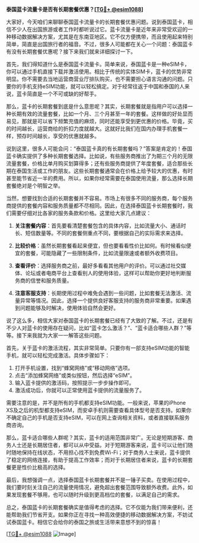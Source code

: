 **泰国蓝卡流量卡是否有长期套餐优惠？[[TG💪+ @esim1088](https://t.me/s/esim1088)]**

大家好，今天咱们来聊聊泰国蓝卡流量卡的长期套餐优惠问题。说到泰国蓝卡，相信不少人在出国旅游或者工作时都听说过它。蓝卡流量卡是近年来非常受欢迎的一种移动数据解决方案，尤其是在东南亚地区。它不仅方便携带，而且使用起来特别简单，简直是出国旅行者的福音。不过，很多人可能都在关心一个问题：泰国蓝卡有没有长期套餐优惠呢？接下来我们就来详细探讨一下。

首先，我们得知道什么是泰国蓝卡流量卡。简单来说，泰国蓝卡是一种eSIM卡，你可以通过手机直接下载并激活使用。相比于传统的实体SIM卡，蓝卡的优势非常明显。你不需要去当地运营商营业厅排队购买，也不需要担心语言沟通的问题。只要你的手机支持eSIM功能，就可以轻松搞定。对于经常往返于中国和泰国的人来说，蓝卡简直是一个不可或缺的好帮手。

那么，蓝卡的长期套餐到底是什么意思呢？其实，长期套餐就是指用户可以选择一种长期有效的流量套餐，比如一个月、三个月甚至一年的套餐。这样做的好处显而易见，那就是可以省下频繁充值的麻烦，同时还能享受到更优惠的价格。毕竟，买的时间越长，运营商给的折扣力度就越大。这就好比我们在国内办理手机套餐一样，预存时间越长，享受的优惠就越多。

说到这里，很多人可能会问：“泰国蓝卡真的有长期套餐吗？”答案是肯定的！泰国蓝卡确实提供了多种长期套餐选择。比如说，有些服务商推出了为期三个月的无限流量套餐，价格比单月购买划算得多；还有些服务商提供了年度套餐，适合那些长期在泰国生活或工作的朋友。这些长期套餐通常会在价格上给予较大的优惠，有时甚至能节省近一半的费用。所以，如果你经常需要在泰国使用流量，那么选择长期套餐绝对是个明智之举。

当然，想要找到合适的长期套餐并不容易。市场上有很多不同的服务商，每个服务商提供的套餐内容和服务质量都不尽相同。因此，在选择泰国蓝卡长期套餐时，我们需要仔细对比各家的服务条款和价格。这里给大家几点建议：

1. **关注套餐内容**：首先要看清楚套餐包含的具体内容，比如流量大小、通话时长、短信数量等。不同的套餐侧重点不同，要根据自己的实际需求来选择。

2. **比较价格**：虽然长期套餐看起来便宜，但也要看看性价比如何。有时候看似便宜的套餐，可能隐藏了一些限制条件，比如流量限速或者额外收费项目。

3. **查看评价**：选择服务商之前，最好多看看其他用户的评价。可以通过社交媒体、论坛或者电商平台上查看别人的使用体验，这样可以帮助你更好地判断服务商的信誉和服务质量。

4. **注意客服支持**：长期使用过程中难免会遇到一些问题，比如套餐无法激活、流量异常等情况。因此，选择一个提供良好客服支持的服务商非常重要。如果遇到问题能够及时解决，使用体验自然会更好。

说了这么多，相信大家对泰国蓝卡的长期套餐已经有了大致的了解。不过，还是有不少人对蓝卡的使用存在疑问，比如“蓝卡怎么激活？”、“蓝卡适合哪些人群？”等等。接下来我就为大家一一解答这些问题。

首先，关于蓝卡的激活流程，其实非常简单。只要你有一部支持eSIM功能的智能手机，就可以轻松完成激活。具体步骤如下：

1. 打开手机设置，找到“蜂窝网络”或“移动网络”选项。
2. 点击“添加蜂窝网络”或类似按钮，然后选择“eSIM”。
3. 输入蓝卡提供的激活码，按照提示一步步操作即可。
4. 激活成功后，你就可以正常使用蓝卡提供的流量服务了。

需要注意的是，并不是所有的手机都支持eSIM功能。一般来说，苹果的iPhone XS及之后的机型都支持eSIM，而安卓手机则需要查看具体型号是否支持。如果你不确定自己的手机是否支持eSIM，可以在网上查询相关资料，或者直接联系服务商咨询。

那么，蓝卡适合哪些人群呢？其实，蓝卡的适用范围非常广。无论是短期游客、商务人士还是长期居住者，都可以从中受益。对于短期游客来说，蓝卡可以让他们随时随地保持在线状态，不用担心找不到免费Wi-Fi；对于商务人士来说，蓝卡提供了稳定的网络连接，有助于提高工作效率；而对于长期居住者来说，蓝卡的长期套餐更是性价比极高的选择。

最后，我想强调一点，选择泰国蓝卡长期套餐并不是一锤子买卖。在使用过程中，我们要时刻关注自己的流量使用情况，避免超出套餐范围导致额外收费。此外，如果发现套餐不够用，也可以随时升级到更高档位的套餐，以满足自己的需求。

总之，泰国蓝卡的长期套餐确实是值得考虑的选择。它不仅能为我们带来便利，还能帮助我们节省开支。如果你正在寻找一种高效便捷的移动数据解决方案，不妨试试泰国蓝卡。相信它会给你的泰国之旅或生活带来意想不到的惊喜！

[[TG💪+ @esim1088](https://t.me/s/esim1088) ![Image](https://i.postimg.cc/4NQfJmqS/Snipaste-2025-05-13-00-14-12.png)]